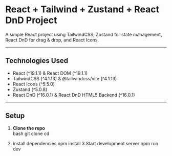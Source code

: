 # React + Tailwind + Zustand + React DnD Project

A simple React project using TailwindCSS, Zustand for state management, React DnD for drag & drop, and React Icons.

---

## Technologies Used

- React (^19.1.1) & React DOM (^19.1.1)
- TailwindCSS (^4.1.13) & @tailwindcss/vite (^4.1.13)
- React Icons (^5.5.0)
- Zustand (^5.0.8)
- React DnD (^16.0.1) & React DnD HTML5 Backend (^16.0.1)

---

## Setup

1. **Clone the repo**  
bash
git clone <your-repo-url>
cd <your-project-folder>

2. install dependencies 
npm install
3.Start development server
npm run dev

